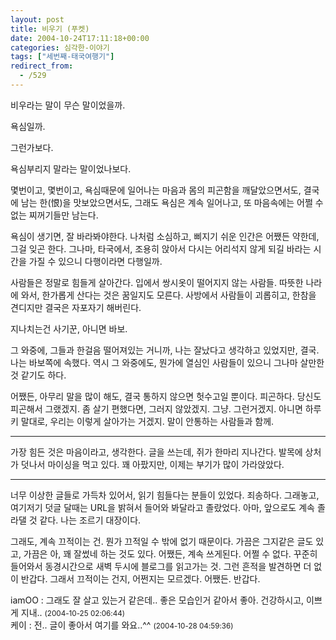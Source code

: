 ```yaml
---
layout: post
title: 비우기 (푸켓)
date: 2004-10-24T17:11:18+00:00
categories: 심각한-이야기
tags: ["세번째-태국여행기"]
redirect_from:
  - /529
---
```


비우라는 말이 무슨 말이었을까.

욕심일까.

그런가보다.

욕심부리지 말라는 말이었나보다.

몇번이고, 몇번이고, 욕심때문에 일어나는 마음과 몸의 피곤함을 깨달았으면서도, 결국에 남는 한(恨)을 맛보았으면서도, 그래도 욕심은 계속 일어나고, 또 마음속에는 어쩔 수 없는 찌꺼기들만 남는다.

욕심이 생기면, 잘 바라봐야한다. 나처럼 소심하고, 삐지기 쉬운 인간은 어쨌든 약한데, 그걸 잊곤 한다. 그나마, 타국에서, 조용히 앉아서 다시는 어리석지 않게 되길 바라는 시간을 가질 수 있으니 다행이라면 다행일까.

사람들은 정말로 힘들게 살아간다. 입에서 쌍시옷이 떨어지지 않는 사람들. 따뜻한 나라에 와서, 한가롭게 산다는 것은 꿈일지도 모른다. 사방에서 사람들이 괴롭히고, 한참을 견디지만 결국은 자포자기 해버린다.

지나치는건 사기꾼, 아니면 바보.

그 와중에, 그들과 한걸음 떨어져있는 거니까, 나는 잘났다고 생각하고 있었지만, 결국. 나는 바보쪽에 속했다. 역시 그 와중에도, 뭔가에 열심인 사람들이 있으니 그나마 살만한 것 같기도 하다.

어쨌든, 아무리 말을 많이 해도, 결국 통하지 않으면 헛수고일 뿐이다. 피곤하다. 당신도 피곤해서 그랬겠지. 좀 살기 편했다면, 그러지 않았겠지. 그냥. 그런거겠지. 아니면 하루키 말대로, 우리는 이렇게 살아가는 거겠지. 말이 안통하는 사람들과 함께.

---

가장 힘든 것은 마음이라고, 생각한다. 글을 쓰는데, 쥐가 한마리 지나간다. 발목에 상처가 덧나서 마이싱을 먹고 있다. 꽤 아팠지만, 이제는 부기가 많이 가라앉았다.

---

너무 이상한 글들로 가득차 있어서, 읽기 힘들다는 분들이 있었다. 죄송하다. 그래놓고, 여기저기 덧글 달때는 URL을 밝혀서 들어와 봐달라고 졸랐었다. 아마, 앞으로도 계속 졸라댈 것 같다. 나는 조르기 대장이다.

그래도, 계속 끄적이는 건. 뭔가 끄적일 수 밖에 없기 때문이다. 가끔은 그지같은 글도 있고, 가끔은 아, 꽤 잘썼네 하는 것도 있다. 어쨌든, 계속 쓰게된다. 어쩔 수 없다. 꾸준히 들어와서 동경시간으로 새벽 두시에 블로그를 읽고가는 것. 그런 흔적을 발견하면 더 없이 반갑다. 그래서 끄적이는 건지, 어쩐지는 모르겠다. 어쨌든. 반갑다.
<div id=comments>
<div class=comment>
<!--- cmt:888 --->
<!--- mail: --->
<!--- parent:0 --->
iamOO : 
그래도 잘 살고 있는거 같은데..
좋은 모습인거 같아서 좋아. 
건강하시고, 이쁘게 지내..
 <small>(2004-10-25 02:06:44)</small>
</div>
<div class=comment>
<!--- cmt:889 --->
<!--- mail: --->
<!--- parent:0 --->
케이 : 
전.. 글이 좋아서 여기를 와요..^^
 <small>(2004-10-28 04:59:36)</small>
</div>
</div>
